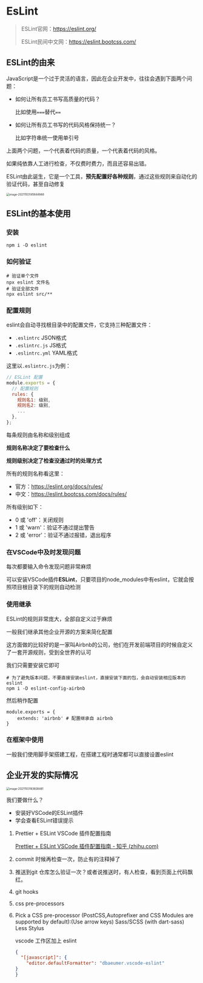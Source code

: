 # EsLint
> ESLint官网：https://eslint.org/
>
> ESLint民间中文网：https://eslint.bootcss.com/

## ESLint的由来

JavaScript是一个过于灵活的语言，因此在企业开发中，往往会遇到下面两个问题：

- 如何让所有员工书写高质量的代码？

  比如使用`===`替代`==`

- 如何让所有员工书写的代码风格保持统一？

  比如字符串统一使用单引号

上面两个问题，一个代表着代码的质量，一个代表着代码的风格。

如果纯依靠人工进行检查，不仅费时费力，而且还容易出错。

ESLint由此诞生，它是一个工具，**预先配置好各种规则**，通过这些规则来自动化的验证代码，甚至自动修复

<img src="https://qwq9527.gitee.io/resource/imgs/20211103145845.png" alt="image-20211103145844948" style="zoom:50%;" />

## ESLint的基本使用

### 安装

```shell
npm i -D eslint
```

### 如何验证

```shell
# 验证单个文件
npx eslint 文件名
# 验证全部文件
npx eslint src/**
```

### 配置规则

eslint会自动寻找根目录中的配置文件，它支持三种配置文件：

- `.eslintrc` JSON格式
- `.eslintrc.js` JS格式
- `.eslintrc.yml` YAML格式

这里以`.eslintrc.js`为例：

```js
// ESLint 配置
module.exports = {
  // 配置规则
  rules: {
    规则名1: 级别,
    规则名2: 级别,
    ...
  },
};
```

每条规则由名称和级别组成

**规则名称决定了要检查什么**

**规则级别决定了检查没通过时的处理方式**

所有的规则名称看这里：

- 官方：https://eslint.org/docs/rules/
- 中文：https://eslint.bootcss.com/docs/rules/

所有级别如下：

- 0 或 'off'：关闭规则
- 1 或 'warn'：验证不通过提出警告
- 2 或 'error'：验证不通过报错，退出程序

### 在VSCode中及时发现问题

每次都要输入命令发现问题非常麻烦

可以安装VSCode插件**ESLint**，只要项目的node_modules中有eslint，它就会按照项目根目录下的规则自动检测

### 使用继承

ESLint的规则非常庞大，全部自定义过于麻烦

一般我们继承其他企业开源的方案来简化配置

这方面做的比较好的是一家叫Airbnb的公司，他们在开发前端项目的时候自定义了一套开源规则，受到全世界的认可

我们只需要安装它即可

```shell
# 为了避免版本问题，不要直接安装eslint，直接安装下面的包，会自动安装相应版本的eslint
npm i -D eslint-config-airbnb
```

然后稍作配置

```shell
module.exports = {
	extends: 'airbnb' # 配置继承自 airbnb
}
```

### 在框架中使用

一般我们使用脚手架搭建工程，在搭建工程时通常都可以直接设置eslint

## 企业开发的实际情况

<img src="https://qwq9527.gitee.io/resource/imgs/20211103163608.png" alt="image-20211103163608481" style="zoom:50%;" />

我们要做什么？

- 安装好VSCode的ESLint插件
- 学会查看ESLint错误提示



1. Prettier + ESLint VSCode 插件配置指南

   [Prettier + ESLint VSCode 插件配置指南 - 知乎 (zhihu.com)](https://zhuanlan.zhihu.com/p/145601639)

2. commit 时候再检查一次，防止有的注释掉了

3. 推送到git 仓库怎么验证一次？或者说推送时，有人检查，看到页面上代码飘红。

4. git hooks

5. css pre-processors

6. Pick a CSS pre-processor (PostCSS,Autoprefixer and CSS Modules are supported by default):(Use arrow keys)
   Sass/SCSS (with dart-sass)
   Less
   Stylus

   vscode 工作区加上 eslint

   ```json
   {
     "[javascript]": {
       "editor.defaultFormatter": "dbaeumer.vscode-eslint"
   }
   }
   ```

   